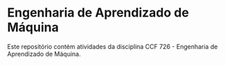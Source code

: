 # Engenharia de Aprendizado de Máquina
Este repositório contém atividades da disciplina CCF 726 - Engenharia de Aprendizado de Máquina.
